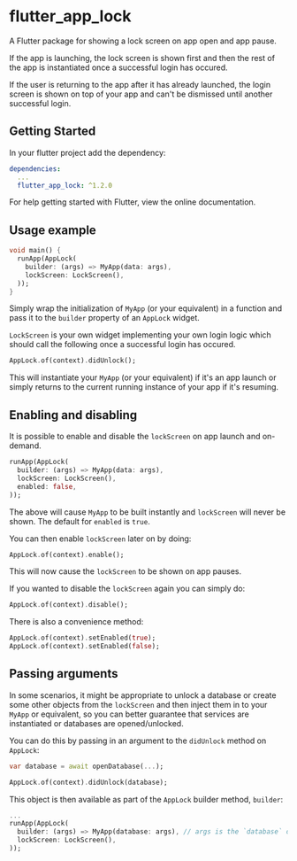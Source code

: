 # flutter_app_lock

A Flutter package for showing a lock screen on app open and app pause.

If the app is launching, the lock screen is shown first and then the rest of the app is instantiated once a successful login has occured.

If the user is returning to the app after it has already launched, the login screen is shown on top of your app and can't be dismissed until another successful login.

## Getting Started

In your flutter project add the dependency:

```yaml
dependencies:
  ...
  flutter_app_lock: ^1.2.0
```

For help getting started with Flutter, view the online documentation.

## Usage example

```dart
void main() {
  runApp(AppLock(
    builder: (args) => MyApp(data: args),
    lockScreen: LockScreen(),
  ));
}
```

Simply wrap the initialization of `MyApp` (or your equivalent) in a function and pass it to the `builder` property of an `AppLock` widget.

`LockScreen` is your own widget implementing your own login logic which should call the following once a successful login has occured.

```dart
AppLock.of(context).didUnlock();
```

This will instantiate your `MyApp` (or your equivalent) if it's an app launch or simply returns to the current running instance of your app if it's resuming.

## Enabling and disabling

It is possible to enable and disable the `lockScreen` on app launch and on-demand.

```dart
runApp(AppLock(
  builder: (args) => MyApp(data: args),
  lockScreen: LockScreen(),
  enabled: false,
));
```

The above will cause `MyApp` to be built instantly and `lockScreen` will never be shown. The default for `enabled` is `true`.

You can then enable `lockScreen` later on by doing:

```dart
AppLock.of(context).enable();
```

This will now cause the `lockScreen` to be shown on app pauses.

If you wanted to disable the `lockScreen` again you can simply do:

```dart
AppLock.of(context).disable();
```

There is also a convenience method:

```dart
AppLock.of(context).setEnabled(true);
AppLock.of(context).setEnabled(false);
```

## Passing arguments

In some scenarios, it might be appropriate to unlock a database or create some other objects from the `lockScreen` and then inject them in to your `MyApp` or equivalent, so you can better guarantee that services are instantiated or databases are opened/unlocked.

You can do this by passing in an argument to the `didUnlock` method on `AppLock`:

```dart
var database = await openDatabase(...);

AppLock.of(context).didUnlock(database);
```

This object is then available as part of the `AppLock` builder method, `builder`:

```dart
...
runApp(AppLock(
  builder: (args) => MyApp(database: args), // args is the `database` object passed in to `didUnlock`
  lockScreen: LockScreen(),
));
```
